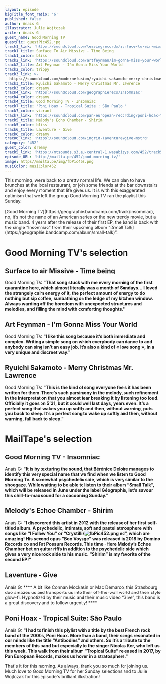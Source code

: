 ```yaml
---
layout: episode
bigTitle_font_ratio: '6'
published: false
author: Anaïs G
illustrator: Julie Wojtczak
writer: Anaïs G
guest_name: Good Morning TV
guestPic: guestPic452.jpg
track1_link: 'https://soundcloud.com/leavingrecords/surface-to-air-missive-time-being'
track1_title: Surface To Air Missive - Time Being
track1_color: bliss
track2_link: 'https://soundcloud.com/artfeynman/im-gonna-miss-your-world'
track2_title: Art Feynman - I'm Gonna Miss Your World
track2_color: trippy
track3_link: >-
  https://soundcloud.com/modernefusion/ryuichi-sakamoto-merry-christmas-mr-lawrence
track3_title: Ryuichi Sakamoto - Merry Christmas Mr. Lawrence
track3_color: dreamy
track4_link: 'https://soundcloud.com/geographierecs/insomniac'
track4_color: dreamy
track4_title: Good Morning TV - Insomniac
track7_title: 'Poni Hoax - Tropical Suite : São Paulo '
track7_color: vibrant
track7_link: 'https://soundcloud.com/pan-european-recording/poni-hoax-tropical-suite-sao'
track5_title: Melody's Echo Chamber - Shirim
track5_color: bliss
track6_title: Laventure - Give
track6_color: dreamy
track6_link: 'https://soundcloud.com/ingrid-laventure/give-mstrd'
category: '452'
guest_color: dreamy
track5_link: 'https://mtsounds.s3.eu-central-1.wasabisys.com/452/track5.mp3'
episode_URL: 'http://mailta.pe/452/good-morning-tv/'
image: https//mailta.pe/img/fbPic452.png
musiColor: musiColor452
---
```

<p id="introduction">This morning, we’re back to a pretty normal life. We can plan to have brunches at the local restaurant, or join some friends at the bar downstairs and enjoy every moment that life gives us. It is with this exaggerated optimism that we left the group Good Morning TV ran the playlist this Sunday. 
<br> <br>
[Good Morning TV](https://geographie.bandcamp.com/track/insomniac), no, it’s not the name of an American series or the new trendy movie, but a music band. 4 years after the release of their first EP, the band is back with the single “Insomniac” from their upcoming album “[Small Talk](https://geographie.bandcamp.com/album/small-talk)”.
</p>

# Good Morning TV's selection

## [Surface to air Missive](https://surfacetoairmissive.bandcamp.com/album/surface-to-air-missive) - Time being
Good Morning TV: **"**That song stuck with me every morning of the first quarantine here, which almost literally was a month of Sundays… I loved the strangely calm energy of it, the perfect amount of energy to do nothing but sip coffee, sunbathing on the ledge of my kitchen window. Always warding off the boredom with unexpected structures and melodies, and filling the mind with comforting thoughts.**"**


## Art Feynman - I'm Gonna Miss Your World
Good Morning TV: **"**I like this song because it’s both immediate and complex. Writing a simple song on which everybody can dance to and anybody can sing isn’t an easy job. It’s also a kind of « love song », in a very unique and discreet way.**"**


## Ryuichi Sakamoto - Merry Christmas Mr. Lawrence
Good Morning TV: **"**This is the kind of song everyone feels it has been written for them. There’s such parsimony in the melody, such refinement in the interpretation that you almost fear breaking it by listening too loud. Officially it goes on 5’31, but it could well last days, years even. It’s a perfect song that wakes you up softly and then, without warning, puts you back to sleep. It’s a perfect song to wake up softly and then, without warning, fall back to sleep.**"**

# MailTape's selection

## Good Morning TV - Insomniac
Anaïs G: **"**It is by texturing the sound, that Bérénice Deloire manages to identify this very special name that we find when we listen to Good Morning Tv. A somewhat psychedelic side, which is very similar to the shoegaze. While waiting to be able to listen to their album “Small Talk”, which will be released in June under the label Géographie, let’s savour this chill-to-max sound for a cocooning Sunday.**"**

## Melody's Echoe Chamber - Shirim
Anaïs G: **"**I discovered this artist in 2012 with the release of her first self-titled album. A psychedelic, intimate, soft and pastel atmosphere with songs like “I Follow You” or “Crystilliz![fbPic452.png]({{site.baseurl}}/img/fbPic452.png)
ed”, which are amazing! His second opus “Bon Voyage” was released in 2018 by Domino Records co and Fat Possum Records. This time -Here Melody’s Echoe Chamber bet on guitar riffs in addition to the psychedelic side which gives a very nice rock side to his music. “Shirim” is my favorite of the second EP!**"**

## Laventure - Give
Anaïs G: ****  A bit like Connan Mockasin or Mac Demarco, this Strasbourg duo amazes us and transports us into their off-the-wall world and their style glow-fi. Hypnotized by their music and their music video “Give”, this band is a great discovery and to follow urgently! ****

## Poni Hoax - Tropical Suite: São Paulo
Anaïs G: **"**I had to finish this plylist with a title by the best French rock band of the 2000s, Poni Hoax. More than a band, their songs resonated in our minds like the title “Antibodies” and others. So it’s a tribute to the members of this band but especially to the singer Nicolas Ker, who left us this week. This walk from their album “Tropical Suite” released in 2017, by Pan European Records, makes us hover in a stratosphere.**"**

<p id="outroduction">That's it for this morning. As always, thank you so much for joining us. Much love to Good Morning TV for her Sunday selections and to Julie Wojtczak for this episode's brilliant illustration! </p>
